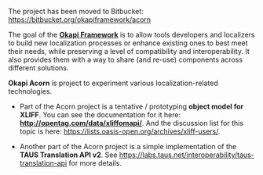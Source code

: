 The project has been moved to Bitbucket:
https://bitbucket.org/okapiframework/acorn

The goal of the **[Okapi Framework](https://code.google.com/p/okapi/)** is to allow tools developers and localizers to build new localization processes or enhance existing ones to best meet their needs, while preserving a level of compatibility and interoperability. It also provides them with a way to share (and re-use) components across different solutions.

**Okapi Acorn** is project to experiment various localization-related technologies.

  * Part of the Acorn project is a tentative / prototyping **object model for XLIFF**. You can see the documentation for it here: **http://opentag.com/data/xliffomapi/**. And the discussion list for this topic is here: https://lists.oasis-open.org/archives/xliff-users/.

  * Another part of the Acorn project is a simple implementation of the **TAUS Translation API v2**. See https://labs.taus.net/interoperability/taus-translation-api for more details.
